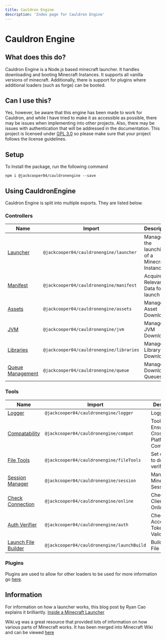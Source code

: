 ```yaml
---
title: Cauldron Engine
description: 'Index page for Cauldron Engine'
---
```


# Cauldron Engine

## What does this do?

Cauldron Engine is a Node.js based minecraft launcher.
It handles downloading and booting Minecraft Instances.
It
supports all vanilla versions of minecraft.
Additionally, there is support for plugins where additional loaders (such as
forge) can be booted.

## Can I use this?

Yes, however, be aware that this engine has been made to work for Cauldron,
and while I have tried to make it as accessible
as possible, there may be issues when implementing into other projects.
Also, there may be issues with authentication that
will be addressed in the documentation.
This project is licensed
under [GPL 3.0](https://choosealicense.com/licenses/gpl-3.0/) so please make sure that your project follows the license
guidelines.

## Setup

To Install the package, run the following command

```
npm i @jackcooper04/cauldronengine --save
```

## Using CauldronEngine

Cauldron Engine is split into multiple exports. They are listed below.

### Controllers

| Name                                          | Import                                       | Description                                   |
|-----------------------------------------------|----------------------------------------------|-----------------------------------------------|
| [Launcher](/engine/controllers/launcher)      | ```@jackcooper04/cauldronengine/launcher```  | Manages the launching of a Minecraft Instance |
| [Manifest](/engine/controllers/manifest)      | ```@jackcooper04/cauldronengine/manifest```  | Acquires Relevant Data for launch             |
| [Assets](/engine/controllers/asset)           | ```@jackcooper04/cauldronengine/assets```    | Manages Asset Download                        |
| [JVM](/engine/controllers/jvm)                | ```@jackcooper04/cauldronengine/jvm```       | Manages JVM Download                          |
| [Libraries](/engine/controllers/library)      | ```@jackcooper04/cauldronengine/libraries``` | Manages Library Download                      |
| [Queue Management](/engine/controllers/queue) | ```@jackcooper04/cauldronengine/queue```     | Manages Download Queues                       |

### Tools

| Name                                         | Import                                         | Description                                 |
|----------------------------------------------|------------------------------------------------|---------------------------------------------|
| [Logger](/engine/tools/logger)               | ```@jackcooper04/cauldronengine/logger```      | Logging                                     |
| [Compatability](/engine/tools/compat)        | ```@jackcooper04/cauldronengine/compat```      | Tool to Ensure Cross-Platform Compatability |
| [File Tools](/engine/tools/file)             | ```@jackcooper04/cauldronengine/fileTools```   | Set of Tools to download / verify files     |
| [Session Manager](/engine/tools/session)     | ```@jackcooper04/cauldronengine/session```     | Manages Minecraft Sessions                  |
| [Check Connection](/engine/tools/connection) | ```@jackcooper04/cauldronengine/online```      | Checks if Client is Online                  |
| [Auth Verifier](/engine/tools/auth)          | ```@jackcooper04/cauldronengine/auth```        | Check Access Token Validity                 |
| [Launch File Builder](/engine/tools/launch)  | ```@jackcooper04/cauldronengine/launchBuild``` | Builds launch File                          |

### Plugins

Plugins are used to allow for other loaders to be used for more information go [here]().

## Information

For information on how a launcher works, this blog post by Ryan Cao explains it
brilliantly.
[Inside a Minecraft Launcher](https://ryanccn.dev/posts/inside-a-minecraft-launcher/)

Wiki.vg was a great resource that provided lots of information on how various parts of Minecraft works. It has been merged into Minecraft Wiki and can be viewed [here](https://minecraft.wiki/w/Microsoft_authentication#Navigation)